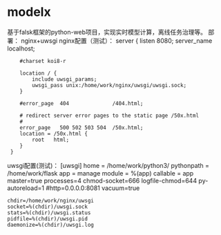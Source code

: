 # modelx
基于falsk框架的python-web项目，实现实时模型计算，离线任务治理等。
部署：
  nginx+uwsgi
nginx配置（测试）：
      server {
        listen       8080;
        server_name  localhost;

        #charset koi8-r

        location / {
            include uwsgi_params;
            uwsgi_pass unix:/home/work/nginx/uwsgi/uwsgi.sock;
        }

        #error_page  404              /404.html;

        # redirect server error pages to the static page /50x.html
        #
        error_page   500 502 503 504  /50x.html;
        location = /50x.html {
            root   html;
        }
     }
 uwsgi配置(测试)：
    [uwsgi]
    home = /home/work/python3/
    pythonpath = /home/work/flask
    app = manage
    module = %(app)
    callable = app
    master=true
    processes=4
    chmod-socket=666
    logfile-chmod=644
    py-autoreload=1
    #http=0.0.0.0:8081
    vacuum=true

    chdir=/home/work/nginx/uwsgi
    socket=%(chdir)/uwsgi.sock
    stats=%(chdir)/uwsgi.status
    pidfile=%(chdir)/uwsgi.pid
    daemonize=%(chdir)/uwsgi.log

